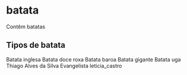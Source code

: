 # batata
Contêm batatas



## Tipos de batata
Batata inglesa
Batata doce roxa
Batata baroa
Batata gigante
Batata uga
Thiago Alves da Silva Evangelista
leticia_castro
